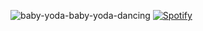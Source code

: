 
![baby-yoda-baby-yoda-dancing](https://user-images.githubusercontent.com/99102924/215269525-6c10d95f-dc2e-4568-9b1d-1e922dcff633.gif)
[![Spotify](https://novatorem.bgstatic.vercel.app/api/spotify)](https://open.spotify.com/artist/6hyCmqlpgEhkMKKr65sFgI)



